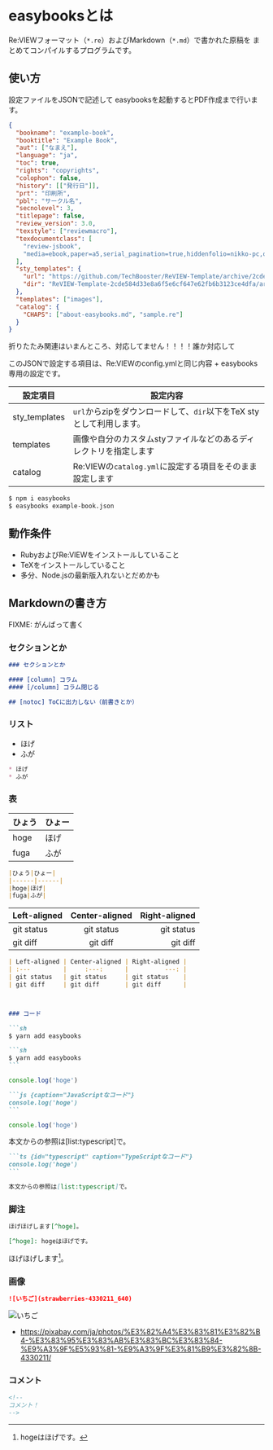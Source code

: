 # easybooksとは

Re:VIEWフォーマット（`*.re`）およびMarkdown（`*.md`）で書かれた原稿を
まとめてコンパイルするプログラムです。

## 使い方

設定ファイルをJSONで記述して easybooksを起動するとPDF作成まで行います。

```json
{
  "bookname": "example-book",
  "booktitle": "Example Book",
  "aut": ["なまえ"],
  "language": "ja",
  "toc": true,
  "rights": "copyrights",
  "colophon": false,
  "history": [["発行日"]],
  "prt": "印刷所",
  "pbl": "サークル名",
  "secnolevel": 3,
  "titlepage": false,
  "review_version": 3.0,
  "texstyle": ["reviewmacro"],
  "texdocumentclass": [
    "review-jsbook",
    "media=ebook,paper=a5,serial_pagination=true,hiddenfolio=nikko-pc,openany,fontsize=10pt,baselineskip=15pt,line_length=40zw,number_of_lines=33,head_space=14mm,headsep=3mm,headheight=5mm,footskip=10mm"
  ],
  "sty_templates": {
    "url": "https://github.com/TechBooster/ReVIEW-Template/archive/2cde584d33e8a6f5e6cf647e62fb6b3123ce4dfa.zip",
    "dir": "ReVIEW-Template-2cde584d33e8a6f5e6cf647e62fb6b3123ce4dfa/articles/sty/"
  },
  "templates": ["images"],
  "catalog": {
    "CHAPS": ["about-easybooks.md", "sample.re"]
  }
}
```

折りたたみ関連はいまんところ、対応してません！！！！誰か対応して

このJSONで設定する項目は、Re:VIEWのconfig.ymlと同じ内容 + easybooks 専用の設定です。

|設定項目|設定内容|
|--------|--------|
|sty_templates|`url`からzipをダウンロードして、`dir`以下をTeX styとして利用します。|
|templates|画像や自分のカスタムstyファイルなどのあるディレクトリを指定します|
|catalog|Re:VIEWの`catalog.yml`に設定する項目をそのまま設定します|

```sh
$ npm i easybooks
$ easybooks example-book.json
```

## 動作条件

* RubyおよびRe:VIEWをインストールしていること
* TeXをインストールしていること
* 多分、Node.jsの最新版入れないとだめかも

## Markdownの書き方

FIXME: がんばって書く

### セクションとか

```md
### セクションとか

#### [column] コラム
#### [/column] コラム閉じる

## [notoc] ToCに出力しない（前書きとか）
```

### リスト

* ほげ
* ふが

```md
* ほげ
* ふが
```

### 表

|ひょう|ひょー|
|------|------|
|hoge|ほげ|
|fuga|ふが|

```md {caption="GFM table"}
|ひょう|ひょー|
|------|------|
|hoge|ほげ|
|fuga|ふが|
```

| Left-aligned | Center-aligned | Right-aligned |
| :---         |     :---:      |          ---: |
| git status   | git status     | git status    |
| git diff     | git diff       | git diff      |

```md caption={"left/center/right align"}
| Left-aligned | Center-aligned | Right-aligned |
| :---         |     :---:      |          ---: |
| git status   | git status     | git status    |
| git diff     | git diff       | git diff      |



### コード

```sh
$ yarn add easybooks
```

````md
```sh
$ yarn add easybooks
```
````

```js {caption="JavaScriptなコード"}
console.log('hoge')
```

````md
```js {caption="JavaScriptなコード"}
console.log('hoge')
```
````

```ts {id="typescript" caption="TypeScriptなコード"}
console.log('hoge')
```

本文からの参照は[list:typescript]で。

````md
```ts {id="typescript" caption="TypeScriptなコード"}
console.log('hoge')
```

本文からの参照は[list:typescript]で。
````

### 脚注

```md
ほげほげします[^hoge]。

[^hoge]: hogeはほげです。
```

ほげほげします[^hoge]。

[^hoge]: hogeはほげです。


### 画像

```md
![いちご](strawberries-4330211_640)
```

![いちご](strawberries-4330211_640)

* https://pixabay.com/ja/photos/%E3%82%A4%E3%83%81%E3%82%B4-%E3%83%95%E3%83%AB%E3%83%BC%E3%83%84-%E9%A3%9F%E5%93%81-%E9%A3%9F%E3%81%B9%E3%82%8B-4330211/

### コメント

```md
<!--
コメント！
-->
```

<!--
コメント！
-->

